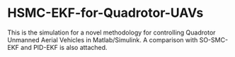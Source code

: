 # HSMC-EKF-for-Quadrotor-UAVs
This is the simulation for a novel methodology for controlling Quadrotor Unmanned Aerial Vehicles in Matlab/Simulink. A comparison with SO-SMC-EKF and PID-EKF is also attached.
